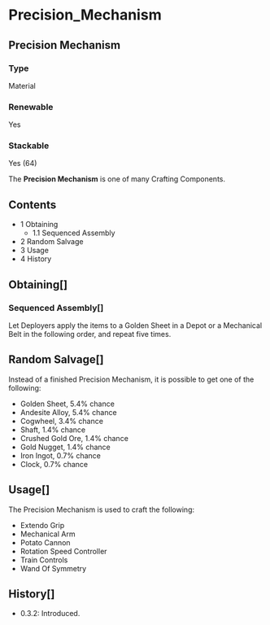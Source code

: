 # Precision_Mechanism

## Precision Mechanism

### Type

Material

### Renewable

Yes

### Stackable

Yes (64)

The **Precision Mechanism** is one of many Crafting Components.

## Contents

- 1 Obtaining
    - 1.1 Sequenced Assembly
- 2 Random Salvage
- 3 Usage
- 4 History

## Obtaining[]

### Sequenced Assembly[]

Let Deployers apply the items to a Golden Sheet in a Depot or a Mechanical Belt in the following order, and repeat five times.

## Random Salvage[]

Instead of a finished Precision Mechanism, it is possible to get one of the following:

- Golden Sheet, 5.4% chance
- Andesite Alloy, 5.4% chance
- Cogwheel, 3.4% chance
- Shaft, 1.4% chance
- Crushed Gold Ore, 1.4% chance
- Gold Nugget, 1.4% chance
- Iron Ingot, 0.7% chance
- Clock, 0.7% chance

## Usage[]

The Precision Mechanism is used to craft the following:

- Extendo Grip
- Mechanical Arm
- Potato Cannon
- Rotation Speed Controller
- Train Controls
- Wand Of Symmetry

## History[]

- 0.3.2: Introduced.